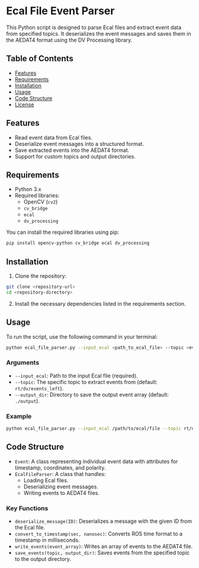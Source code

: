 
# Ecal File Event Parser

This Python script is designed to parse Ecal files and extract event data from specified topics. It deserializes the event messages and saves them in the AEDAT4 format using the DV Processing library.

## Table of Contents

- [Features](#features)
- [Requirements](#requirements)
- [Installation](#installation)
- [Usage](#usage)
- [Code Structure](#code-structure)
- [License](#license)

## Features

- Read event data from Ecal files.
- Deserialize event messages into a structured format.
- Save extracted events into the AEDAT4 format.
- Support for custom topics and output directories.

## Requirements

- Python 3.x
- Required libraries:
  - OpenCV (`cv2`)
  - `cv_bridge`
  - `ecal`
  - `dv_processing`
  
You can install the required libraries using pip:

```bash
pip install opencv-python cv_bridge ecal dv_processing
```

## Installation

1. Clone the repository:

```bash
git clone <repository-url>
cd <repository-directory>
```

2. Install the necessary dependencies listed in the requirements section.

## Usage

To run the script, use the following command in your terminal:

```bash
python ecal_file_parser.py --input_ecal <path_to_ecal_file> --topic <event_topic> --output_dir <output_directory>
```

### Arguments

- `--input_ecal`: Path to the input Ecal file (required).
- `--topic`: The specific topic to extract events from (default: `rt/dv/events_left`).
- `--output_dir`: Directory to save the output event array (default: `./output`).

### Example

```bash
python ecal_file_parser.py --input_ecal /path/to/ecal/file --topic rt/dv/events_left --output_dir ./output
```

## Code Structure

- `Event`: A class representing individual event data with attributes for timestamp, coordinates, and polarity.
- `EcalFileParser`: A class that handles:
  - Loading Ecal files.
  - Deserializing event messages.
  - Writing events to AEDAT4 files.
  
### Key Functions

- `deserialize_message(ID)`: Deserializes a message with the given ID from the Ecal file.
- `convert_to_timestamp(sec, nanosec)`: Converts ROS time format to a timestamp in milliseconds.
- `write_events(event_array)`: Writes an array of events to the AEDAT4 file.
- `save_events(topic, output_dir)`: Saves events from the specified topic to the output directory.

